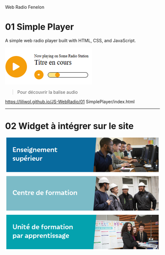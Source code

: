 Web Radio Fenelon

# 01 Simple Player

A simple web radio player built with HTML, CSS, and JavaScript.

![](readme_docs/626c8b85.png)

> Pour découvrir la balise audio

https://liliwol.github.io/JS-WebRadio/01 SimplePlayer/index.html



---

# 02 Widget à intégrer sur le site

![](readme_docs/5c269744.png)